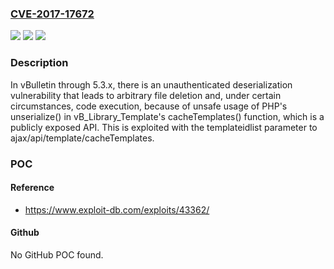 ### [CVE-2017-17672](https://cve.mitre.org/cgi-bin/cvename.cgi?name=CVE-2017-17672)
![](https://img.shields.io/static/v1?label=Product&message=n%2Fa&color=blue)
![](https://img.shields.io/static/v1?label=Version&message=n%2Fa&color=blue)
![](https://img.shields.io/static/v1?label=Vulnerability&message=n%2Fa&color=brighgreen)

### Description

In vBulletin through 5.3.x, there is an unauthenticated deserialization vulnerability that leads to arbitrary file deletion and, under certain circumstances, code execution, because of unsafe usage of PHP's unserialize() in vB_Library_Template's cacheTemplates() function, which is a publicly exposed API. This is exploited with the templateidlist parameter to ajax/api/template/cacheTemplates.

### POC

#### Reference
- https://www.exploit-db.com/exploits/43362/

#### Github
No GitHub POC found.

